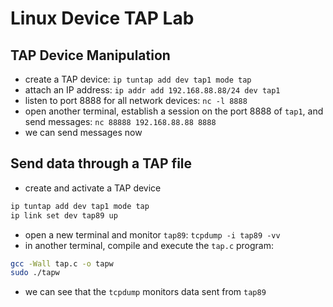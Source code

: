 # Linux Device TAP Lab

## TAP Device Manipulation
- create a TAP device: `ip tuntap add dev tap1 mode tap`
- attach an IP address: `ip addr add 192.168.88.88/24 dev tap1`
- listen to port 8888 for all network devices: `nc -l 8888`
- open another terminal, establish a session on the port 8888 of `tap1`, and send messages: `nc 88888 192.168.88.88 8888`
- we can send messages now

## Send data through a TAP file
- create and activate a TAP device
```bash
ip tuntap add dev tap1 mode tap
ip link set dev tap89 up
```
- open a new terminal and monitor `tap89`: `tcpdump -i tap89 -vv`
- in another terminal, compile and execute the `tap.c` program:
```bash
gcc -Wall tap.c -o tapw
sudo ./tapw
```
- we can see that the `tcpdump` monitors data sent from `tap89`